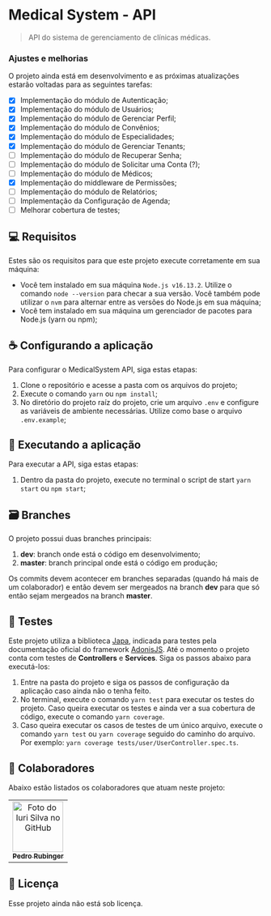 # Medical System - API

> API do sistema de gerenciamento de clínicas médicas.

### Ajustes e melhorias

O projeto ainda está em desenvolvimento e as próximas atualizações estarão voltadas para as seguintes tarefas:

- [x] Implementação do módulo de Autenticação;
- [x] Implementação do módulo de Usuários;
- [x] Implementação do módulo de Gerenciar Perfil;
- [x] Implementação do módulo de Convênios;
- [x] Implementação do módulo de Especialidades;
- [x] Implementação do módulo de Gerenciar Tenants;
- [ ] Implementação do módulo de Recuperar Senha;
- [ ] Implementação do módulo de Solicitar uma Conta (?);
- [ ] Implementação do módulo de Médicos;
- [x] Implementação do middleware de Permissões;
- [ ] Implementação do módulo de Relatórios;
- [ ] Implementação da Configuração de Agenda;
- [ ] Melhorar cobertura de testes;

## 💻 Requisitos

Estes são os requisitos para que este projeto execute corretamente em sua máquina:

- Você tem instalado em sua máquina `Node.js v16.13.2`. Utilize o comando `node --version` para checar a sua versão. Você também pode utilizar o `nvm` para alternar entre as versões do Node.js em sua máquina;
- Você tem instalado em sua máquina um gerenciador de pacotes para Node.js (yarn ou npm);

## ☕ Configurando a aplicação

Para configurar o MedicalSystem API, siga estas etapas:

1. Clone o repositório e acesse a pasta com os arquivos do projeto;
2. Execute o comando `yarn` ou `npm install`;
3. No diretório do projeto raíz do projeto, crie um arquivo `.env` e configure as variáveis de ambiente necessárias. Utilize como base o arquivo `.env.example`;

## 🚀 Executando a aplicação

Para executar a API, siga estas etapas:

1. Dentro da pasta do projeto, execute no terminal o script de start `yarn start` ou `npm start`;

## 🗃 ️Branches

O projeto possui duas branches principais:

1. **dev**: branch onde está o código em desenvolvimento;
2. **master**: branch principal onde está o código em produção;

Os commits devem acontecer em branches separadas (quando há mais de um colaborador) e então devem ser mergeados na branch **dev** para que só então sejam mergeados na branch **master**.

## 🧪 Testes

Este projeto utiliza a biblioteca <a href="https://docs.adonisjs.com/cookbooks/testing-adonisjs-apps">Japa</a>, indicada para testes pela documentação oficial do framework <a href="https://docs.adonisjs.com/guides/introduction">AdonisJS</a>. Até o momento o projeto conta com testes de **Controllers** e **Services**. Siga os passos abaixo para executá-los:

1. Entre na pasta do projeto e siga os passos de configuração da aplicação caso ainda não o tenha feito.
2. No terminal, execute o comando `yarn test` para executar os testes do projeto. Caso queira executar os testes e ainda ver a sua cobertura de código, execute o comando `yarn coverage`.
3. Caso queira executar os casos de testes de um único arquivo, execute o comando `yarn test` ou `yarn coverage` seguido do caminho do arquivo. Por exemplo: `yarn coverage tests/user/UserController.spec.ts`.

## 🤝 Colaboradores

Abaixo estão listados os colaboradores que atuam neste projeto:

<table>
  <tr>
    <td align="center">
      <a href="#">
        <img src="https://avatars3.githubusercontent.com/u/37129467" width="100px;" alt="Foto do Iuri Silva no GitHub"/><br>
        <sub>
          <b>Pedro Rubinger</b>
        </sub>
      </a>
    </td>
  </tr>
</table>

## 📝 Licença

Esse projeto ainda não está sob licença.

<br />

